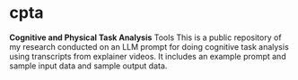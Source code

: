 # cpta
**Cognitive and Physical Task Analysis** Tools
This is a public repository of my research conducted on an LLM prompt for doing cognitive task analysis using transcripts from explainer videos. 
It includes an example prompt and sample input data and sample output data.
